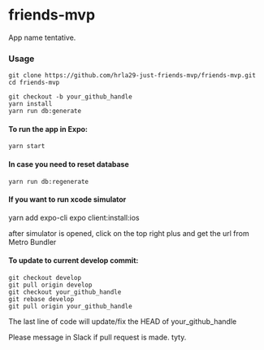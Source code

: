 # friends-mvp

App name tentative.

### Usage

```
git clone https://github.com/hrla29-just-friends-mvp/friends-mvp.git
cd friends-mvp

git checkout -b your_github_handle
yarn install
yarn run db:generate
```

#### To run the app in Expo:
```
yarn start
```

#### In case you need to reset database
```
yarn run db:regenerate
```

#### If you want to run xcode simulator

yarn add expo-cli
expo client:install:ios

after simulator is opened, click on the top right plus and get the url from Metro Bundler

#### To update to current develop commit:
```
git checkout develop
git pull origin develop
git checkout your_github_handle
git rebase develop
git pull origin your_github_handle
```
The last line of code will update/fix the HEAD of your_github_handle

Please message in Slack if pull request is made. tyty.

